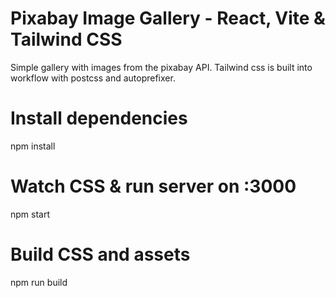 # Pixabay Image Gallery - React, Vite & Tailwind CSS

Simple gallery with images from the pixabay API. Tailwind css is built into workflow with postcss and autoprefixer.

# Install dependencies
npm install

# Watch CSS & run server on :3000
npm start

# Build CSS and assets
npm run build
